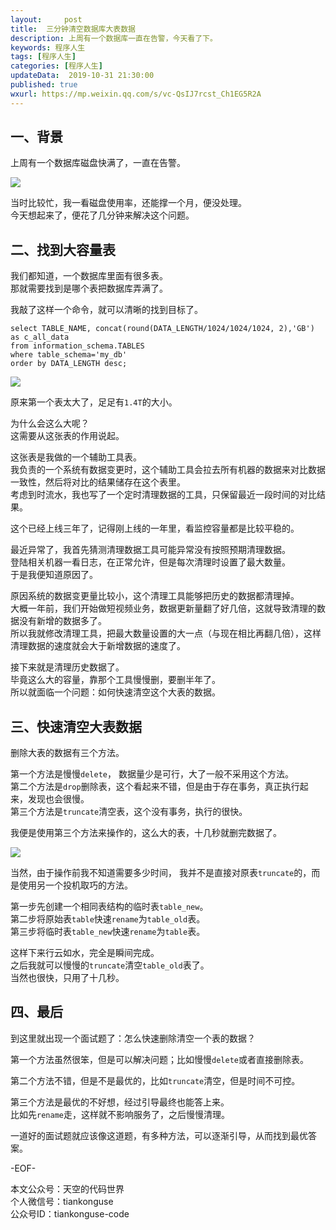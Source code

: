 ```yaml
---   
layout:     post  
title:  三分钟清空数据库大表数据  
description: 上周有一个数据库一直在告警，今天看了下。  
keywords: 程序人生  
tags: [程序人生]    
categories: [程序人生]  
updateData:  2019-10-31 21:30:00  
published: true  
wxurl: https://mp.weixin.qq.com/s/vc-QsIJ7rcst_Ch1EG5R2A  
---  
```



## 一、背景  


上周有一个数据库磁盘快满了，一直在告警。  


![](https://res2019.tiankonguse.com/images/2019/10/31/001.jpg)


当时比较忙，我一看磁盘使用率，还能撑一个月，便没处理。  
今天想起来了，便花了几分钟来解决这个问题。  



## 二、找到大容量表  


我们都知道，一个数据库里面有很多表。  
那就需要找到是哪个表把数据库弄满了。  


我敲了这样一个命令，就可以清晰的找到目标了。  


```
select TABLE_NAME, concat(round(DATA_LENGTH/1024/1024/1024, 2),'GB') as c_all_data
from information_schema.TABLES
where table_schema='my_db'
order by DATA_LENGTH desc;
```


![](https://res2019.tiankonguse.com/images/2019/10/31/002.png)


原来第一个表太大了，足足有`1.4T`的大小。  


为什么会这么大呢？  
这需要从这张表的作用说起。  


这张表是我做的一个辅助工具表。  
我负责的一个系统有数据变更时，这个辅助工具会拉去所有机器的数据来对比数据一致性，然后将对比的结果储存在这个表里。  
考虑到时流水，我也写了一个定时清理数据的工具，只保留最近一段时间的对比结果。  


这个已经上线三年了，记得刚上线的一年里，看监控容量都是比较平稳的。  


最近异常了，我首先猜测清理数据工具可能异常没有按照预期清理数据。  
登陆相关机器一看日志，在正常允许，但是每次清理时设置了最大数量。  
于是我便知道原因了。  


原因系统的数据变更量比较小，这个清理工具能够把历史的数据都清理掉。  
大概一年前，我们开始做短视频业务，数据更新量翻了好几倍，这就导致清理的数据没有新增的数据多了。  
所以我就修改清理工具，把最大数量设置的大一点（与现在相比再翻几倍），这样清理数据的速度就会大于新增数据的速度了。  


接下来就是清理历史数据了。  
毕竟这么大的容量，靠那个工具慢慢删，要删半年了。  
所以就面临一个问题：如何快速清空这个大表的数据。  


## 三、快速清空大表数据  


删除大表的数据有三个方法。  

第一个方法是慢慢`delete`， 数据量少是可行，大了一般不采用这个方法。  
第二个方法是`drop`删除表，这个看起来不错，但是由于存在事务，真正执行起来，发现也会很慢。  
第三个方法是`truncate`清空表，这个没有事务，执行的很快。  



我便是使用第三个方法来操作的，这么大的表，十几秒就删完数据了。  


![](https://res2019.tiankonguse.com/images/2019/10/31/003.png)



当然，由于操作前我不知道需要多少时间， 我并不是直接对原表`truncate`的，而是使用另一个投机取巧的方法。  


第一步先创建一个相同表结构的临时表`table_new`。  
第二步将原始表`table`快速`rename`为`table_old`表。  
第三步将临时表`table_new`快速`rename`为`table`表。  


这样下来行云如水，完全是瞬间完成。  
之后我就可以慢慢的`truncate`清空`table_old`表了。  
当然也很快，只用了十几秒。  


## 四、最后  


到这里就出现一个面试题了：怎么快速删除清空一个表的数据？  


第一个方法虽然很笨，但是可以解决问题；比如慢慢`delete`或者直接删除表。  


第二个方法不错，但是不是最优的，比如`truncate`清空，但是时间不可控。  


第三个方法是最优的不好想，经过引导最终也能答上来。  
比如先`rename`走，这样就不影响服务了，之后慢慢清理。  



一道好的面试题就应该像这道题，有多种方法，可以逐渐引导，从而找到最优答案。  


-EOF-  


本文公众号：天空的代码世界  
个人微信号：tiankonguse  
公众号ID：tiankonguse-code  
  

